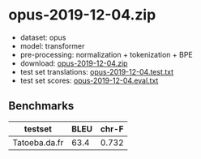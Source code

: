 # opus-2019-12-04.zip

* dataset: opus
* model: transformer
* pre-processing: normalization + tokenization + BPE
* download: [opus-2019-12-04.zip](https://object.pouta.csc.fi/OPUS-MT-models/da+fo+is+no+nb+nn+sv-fr/opus-2019-12-04.zip)
* test set translations: [opus-2019-12-04.test.txt](https://object.pouta.csc.fi/OPUS-MT-models/da+fo+is+no+nb+nn+sv-fr/opus-2019-12-04.test.txt)
* test set scores: [opus-2019-12-04.eval.txt](https://object.pouta.csc.fi/OPUS-MT-models/da+fo+is+no+nb+nn+sv-fr/opus-2019-12-04.eval.txt)

## Benchmarks

| testset               | BLEU  | chr-F |
|-----------------------|-------|-------|
| Tatoeba.da.fr 	| 63.4 	| 0.732 |

